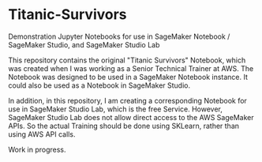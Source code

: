 # Titanic-Survivors
Demonstration Jupyter Notebooks for use in SageMaker Notebook / SageMaker Studio, and SageMaker Studio Lab

This repository contains the original "Titanic Survivors" Notebook, which was created when I was working as a Senior Technical Trainer at AWS. The Notebook was designed to be used in a SageMaker Notebook instance. It could also be used as a Notebook in SageMaker Studio.

In addition, in this repository, I am creating a corresponding Notebook for use in SageMaker Studio Lab, which is the free Service. However, SageMaker Studio Lab does not allow direct access to the AWS SageMaker APIs. So the actual Training should be done using SKLearn, rather than using AWS API calls. 

Work in progress. 

